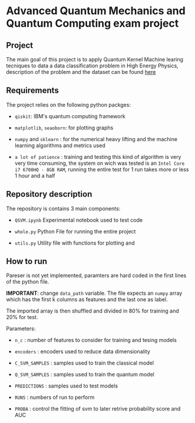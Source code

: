 # Advanced Quantum Mechanics and Quantum Computing exam project


## Project
The main goal of this project is to apply Quantum Kernel Machine learing tecniques to data a data classification problem in High Energy Physics, description of the problem and the dataset can be found [here](https://qml-hep.github.io/qml_web/)

## Requirements
The project relies on the following python packges: 

- `qiskit`: IBM's quantum computing framework

- `matplotlib`, `seaoborn`: for plotting graphs

- `numpy` and `sklearn` : for the numerical heavy lifting and the machine learning algorithms and metrics used

- `a lot of patience` : training and testing this kind of algorithm is very very time consuming, the system on wich was tested is an `Intel Core i7 6700HQ - 8GB RAM`, running the entire test for 1 run takes more or less 1 hour and a half



## Repository description
The repository is contains 3 main components:

- `QSVM.ipynb` Experimental notebook used to test code

- `whole.py` Python File for running the entire project

- `utils.py` Utility file with functions for plotting and 

## How to run 

Pareser is not yet implemented, paramters are hard coded in the first lines of the python file.

**IMPORTANT**: change `data_path` variable. The file expects an `numpy` array which has the first k columns as features and the last one as label.

The imported array is then shuffled and divided in 80% for training and 20% for test.

Parameters:

- `n_c`            : number of features to consider for training and tesing models

- `encoders`       : encoders used to reduce data dimensionality

- `C_SVM_SAMPLES`  : samples used to train the classical model

- `Q_SVM_SAMPLES`  : samples used to train the quantum model

- `PREDICTIONS`    : samples used to test models

- `RUNS`           : numbers of run to perform

- `PROBA`          : control the fitting of svm to later retrive probability score and AUC




